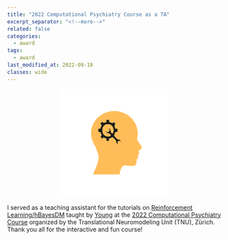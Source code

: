 ```yaml
---
title: "2022 Computational Psychiatry Course as a TA"
excerpt_separator: "<!--more-->"
related: false
categories:
  - award
tags:
  - award
last_modified_at: 2022-09-18
classes: wide
---
```


<p align="center">
    <img width="50%"
    src="/images/posts/post_2022_cpc.png">
</p>


I served as a teaching assistant for the tutorials on [Reinforcement Learning/hBayesDM](https://github.com/CCS-Lab/hBayesDM) taught by [Young](https://ccs-lab.github.io/team/young-ahn/) at the [2022 Computational Psychiatry Course](https://www.translationalneuromodeling.org/cpcourse/) organized by the Translational Neuromodeling Unit (TNU), Zürich. Thank you all for the interactive and fun course!  
